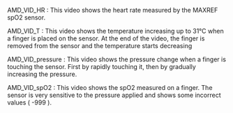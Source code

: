 AMD_VID_HR : This video shows the heart rate measured by the MAXREF spO2 sensor. 

AMD_VID_T : This video shows the temperature increasing up to 31°C when a finger is placed on the sensor. 
            At the end of the video, the finger is removed from the sensor and the temperature starts decreasing
            
AMD_VID_pressure : This video shows the pressure change when a finger is touching the sensor. First by rapidly touching it,
                   then by gradually increasing the pressure.
                   
AMD_VID_spO2 : This video shows the spO2 measured on a finger. The sensor is very sensitive to the pressure applied and shows some 
               incorrect values ( -999 ). 
            
            
